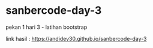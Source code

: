 # sanbercode-day-3
pekan 1 hari 3 - latihan bootstrap

link hasil : https://andidev30.github.io/sanbercode-day-3
